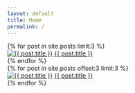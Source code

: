```yaml
---
layout: default
title: Home
permalink: /
---
```


<div class="row">
  <div class="column">
    <div class="break-inside-avoid-column">
      {% for post in site.posts limit:3 %}
      <div class="post-item">
        <div class="post-link">
          <a href="{{ post.url }}"><img class="center" src="{{ post.image }}" alt="{{ post.title }}" class="post-image"></a>
          <a href="{{ post.url }}">{{ post.title }}</a>
        </div>
      </div>
      {% endfor %}
    </div>
  </div>
  <div class="column">
    {% for post in site.posts offset:3 limit:3 %}
    <div class="post-item">
      <div class="post-link">
        <a href="{{ post.url }}"><img class="center" src="{{ post.image }}" alt="{{ post.title }}" class="post-image"></a>
        <a href="{{ post.url }}">{{ post.title }}</a>
      </div>
    </div>
    {% endfor %}
  </div>
</div>

